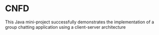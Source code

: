 # CNFD
This Java mini-project successfully demonstrates the implementation
of a group chatting application using a client-server architecture
